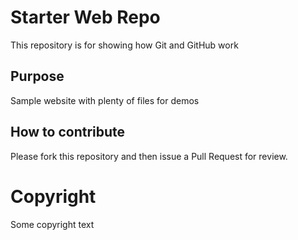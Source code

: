 # Starter Web Repo

This repository is for showing how Git and GitHub work

## Purpose

Sample website with plenty of files for demos

## How to contribute

Please fork this repository and then issue a Pull Request for review.

# Copyright

Some copyright text
